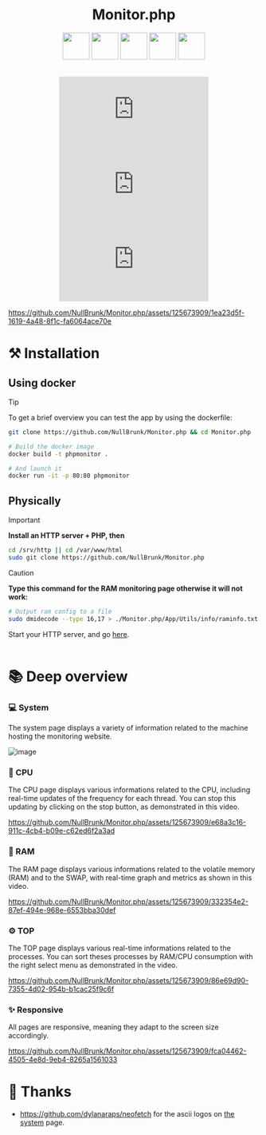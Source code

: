 <div align="center">

# Monitor.php  

<div>
 <img width="54" src="https://github.com/user-attachments/assets/59de89f6-6cc0-4ebc-8208-00f8db39d323">
 
 <img width="54" src="https://github.com/user-attachments/assets/0fbab25d-8122-4913-b780-9757d9fad54e">
 
 <img width="54" src="https://github.com/user-attachments/assets/bd2b693f-659b-4da7-a9c7-d04719e65246">
 
 <img width="54" src="https://github.com/user-attachments/assets/f16fe60d-278f-4f41-af90-ff7143943614">
 
 <img width="54" src="https://github.com/user-attachments/assets/a2554b15-1528-4e29-8769-1413366eba77">
</div>



<br/>  
 
![GitHub top language](https://img.shields.io/github/languages/top/NullBrunk/Monitor.php?style=for-the-badge)
![GitHub commit activity](https://img.shields.io/github/commit-activity/m/NullBrunk/Monitor.php?style=for-the-badge)
![repo size](https://img.shields.io/github/repo-size/NullBrunk/Monitor.php?style=for-the-badge)

</div>

https://github.com/NullBrunk/Monitor.php/assets/125673909/1ea23d5f-1619-4a48-8f1c-fa6064ace70e


# ⚒️ Installation

## Using docker
> [!TIP]
> To get a brief overview you can test the app by using the dockerfile:

```bash
git clone https://github.com/NullBrunk/Monitor.php && cd Monitor.php

# Build the docker image
docker build -t phpmonitor .

# And launch it
docker run -it -p 80:80 phpmonitor
```

## Physically

> [!IMPORTANT]
> **Install an HTTP server + PHP, then**

```bash
cd /srv/http || cd /var/www/html
sudo git clone https://github.com/NullBrunk/Monitor.php
```

> [!CAUTION]
> **Type this command for the RAM monitoring page otherwise it will not work:**

```bash
# Output ram config to a file
sudo dmidecode --type 16,17 > ./Monitor.php/App/Utils/info/raminfo.txt
```

Start your HTTP server, and go <a href="http://127.0.0.1/Monitor.php/">here</a>.
<br><br>

# 📚 Deep overview
### 💻 System

The system page displays a variety of information related to the machine hosting the monitoring website.

![image](https://github.com/NullBrunk/Monitor.php/assets/125673909/182d47c1-8a0f-4e09-aa9b-c8311605f042)


### 🔳 CPU

The CPU page displays various informations related to the CPU, including real-time updates of the frequency for each thread. You can stop this updating by clicking on the stop button, as demonstrated in this video.

https://github.com/NullBrunk/Monitor.php/assets/125673909/e68a3c16-911c-4cb4-b09e-c62ed6f2a3ad

### 💾 RAM

The RAM page displays various informations related to the volatile memory (RAM) and to the SWAP, with real-time graph and metrics as shown in this video.


https://github.com/NullBrunk/Monitor.php/assets/125673909/332354e2-87ef-494e-968e-6553bba30def


### ⚙️ TOP 

The TOP page displays various real-time informations related to the processes. You can sort theses processes by RAM/CPU consumption with the right select menu as demonstrated in the video.

https://github.com/NullBrunk/Monitor.php/assets/125673909/86e69d90-7355-4d02-954b-b1cac25f9c6f

### ✨ Responsive
All pages are responsive, meaning they adapt to the screen size accordingly.

https://github.com/NullBrunk/Monitor.php/assets/125673909/fca04462-4505-4e8d-9eb4-8265a1561033


# 🤝 Thanks
- https://github.com/dylanaraps/neofetch for the ascii logos on <a href="https://github.com/NullBrunk/Monitor.php/blob/main/system.php">the system</a> page. 
